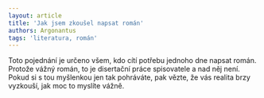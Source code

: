 ```yaml
---
layout: article
title: 'Jak jsem zkoušel napsat román'
authors: Argonantus
tags: 'literatura, román'
---
```


Toto pojednání je určeno všem, kdo cítí potřebu jednoho dne napsat román. Protože vážný román, to je disertační práce spisovatele a nad něj není. Pokud si s tou myšlenkou jen tak pohráváte, pak vězte, že vás realita brzy vyzkouší, jak moc to myslíte vážně.

